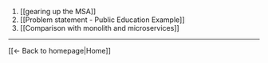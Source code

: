 
1. [[gearing up the MSA]]
2. [[Problem statement - Public Education Example]]
3. [[Comparison with monolith and microservices]]

----
[[← Back to homepage|Home]]